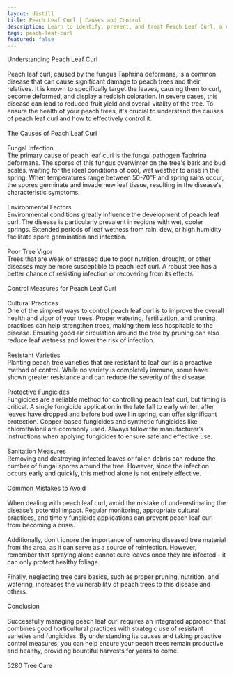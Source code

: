 ```yaml
---
layout: distill
title: Peach Leaf Curl | Causes and Control
description: Learn to identify, prevent, and treat Peach Leaf Curl, a common fungal disease in peach trees, for healthier orchards.
tags: peach-leaf-curl
featured: false
---
```


Understanding Peach Leaf Curl<br /><br />Peach leaf curl, caused by the fungus Taphrina deformans, is a common disease that can cause significant damage to peach trees and their relatives. It is known to specifically target the leaves, causing them to curl, become deformed, and display a reddish coloration. In severe cases, this disease can lead to reduced fruit yield and overall vitality of the tree. To ensure the health of your peach trees, it's crucial to understand the causes of peach leaf curl and how to effectively control it.<br /><br />The Causes of Peach Leaf Curl<br /><br />Fungal Infection<br />The primary cause of peach leaf curl is the fungal pathogen Taphrina deformans. The spores of this fungus overwinter on the tree's bark and bud scales, waiting for the ideal conditions of cool, wet weather to arise in the spring. When temperatures range between 50-70°F and spring rains occur, the spores germinate and invade new leaf tissue, resulting in the disease's characteristic symptoms.<br /><br />Environmental Factors<br />Environmental conditions greatly influence the development of peach leaf curl. The disease is particularly prevalent in regions with wet, cooler springs. Extended periods of leaf wetness from rain, dew, or high humidity facilitate spore germination and infection.<br /><br />Poor Tree Vigor<br />Trees that are weak or stressed due to poor nutrition, drought, or other diseases may be more susceptible to peach leaf curl. A robust tree has a better chance of resisting infection or recovering from its effects.<br /><br />Control Measures for Peach Leaf Curl<br /><br />Cultural Practices<br />One of the simplest ways to control peach leaf curl is to improve the overall health and vigor of your trees. Proper watering, fertilization, and pruning practices can help strengthen trees, making them less hospitable to the disease. Ensuring good air circulation around the tree by pruning can also reduce leaf wetness and lower the risk of infection.<br /><br />Resistant Varieties<br />Planting peach tree varieties that are resistant to leaf curl is a proactive method of control. While no variety is completely immune, some have shown greater resistance and can reduce the severity of the disease.<br /><br />Protective Fungicides<br />Fungicides are a reliable method for controlling peach leaf curl, but timing is critical. A single fungicide application in the late fall to early winter, after leaves have dropped and before bud swell in spring, can offer significant protection. Copper-based fungicides and synthetic fungicides like chlorothalonil are commonly used. Always follow the manufacturer’s instructions when applying fungicides to ensure safe and effective use.<br /><br />Sanitation Measures<br />Removing and destroying infected leaves or fallen debris can reduce the number of fungal spores around the tree. However, since the infection occurs early and quickly, this method alone is not entirely effective.<br /><br />Common Mistakes to Avoid<br /><br />When dealing with peach leaf curl, avoid the mistake of underestimating the disease’s potential impact. Regular monitoring, appropriate cultural practices, and timely fungicide applications can prevent peach leaf curl from becoming a crisis.<br /><br />Additionally, don't ignore the importance of removing diseased tree material from the area, as it can serve as a source of reinfection. However, remember that spraying alone cannot cure leaves once they are infected - it can only protect healthy foliage.<br /><br />Finally, neglecting tree care basics, such as proper pruning, nutrition, and watering, increases the vulnerability of peach trees to this disease and others.<br /><br />Conclusion<br /><br />Successfully managing peach leaf curl requires an integrated approach that combines good horticultural practices with strategic use of resistant varieties and fungicides. By understanding its causes and taking proactive control measures, you can help ensure your peach trees remain productive and healthy, providing bountiful harvests for years to come.<br /><br />5280 Tree Care
